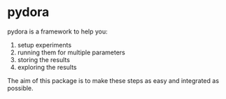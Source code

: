 # pydora
pydora is a framework to help you:
1. setup experiments
2. running them for multiple parameters
3. storing the results
4. exploring the results

The aim of this package is to make these steps as easy and integrated as possible.